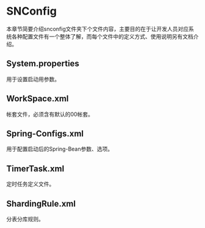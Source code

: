 # SNConfig

本章节简要介绍snconfig文件夹下个文件内容，主要目的在于让开发人员对应系统各种配置文件有一个整体了解，而每个文件中的定义方式、使用说明另有文档介绍。

## System.properties

用于设置启动用参数。

## WorkSpace.xml

帐套文件，必须含有默认的00帐套。

## Spring-Configs.xml

用于配置启动后的Spring-Bean参数、选项。

## TimerTask.xml

定时任务定义文件。

## ShardingRule.xml

分表分库规则。

